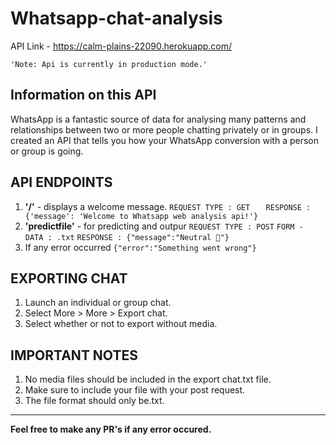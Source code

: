 # Whatsapp-chat-analysis

API Link - https://calm-plains-22090.herokuapp.com/

`'Note: Api is currently in production mode.'`

## Information on this API

WhatsApp is a fantastic source of data for analysing many patterns and relationships between two or more people chatting privately or in groups. I created an API that tells you how your WhatsApp conversion with a person or group is going.

## API ENDPOINTS
1. **'/'** - displays a welcome message.
	`REQUEST TYPE : GET`
`	RESPONSE : {'message': 'Welcome to Whatsapp web analysis api!'}`
2. **'predictfile'** - for predicting and outpur
	`REQUEST TYPE : POST`
	`FORM - DATA : .txt`
	`RESPONSE : {"message":"Neutral 🙂"}`
3. If any error occurred 
	`{"error":"Something went wrong"}`

## EXPORTING CHAT
1. Launch an individual or group chat.
2. Select More > More > Export chat.
3. Select whether or not to export without media.

## IMPORTANT NOTES
1. No media files should be included in the export chat.txt file.
2. Make sure to include your file with your post request.
3. The file format should only be.txt.

<hr>

**Feel free to make any PR's if any error occured.**
